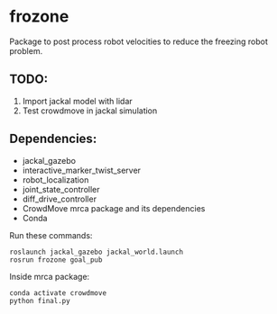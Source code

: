 # frozone
Package to post process robot velocities to reduce the freezing robot problem.

## TODO:
1. Import jackal model with lidar
2. Test crowdmove in jackal simulation

## Dependencies:
* jackal_gazebo
* interactive_marker_twist_server
* robot_localization
* joint_state_controller
* diff_drive_controller
* CrowdMove mrca package and its dependencies
* Conda


Run these commands:
```
roslaunch jackal_gazebo jackal_world.launch
rosrun frozone goal_pub
```

Inside mrca package:
```
conda activate crowdmove
python final.py
```
